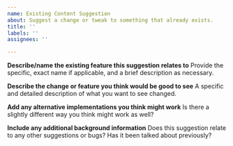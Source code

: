 ```yaml
---
name: Existing Content Suggestion
about: Suggest a change or tweak to something that already exists.
title: ''
labels: ''
assignees: ''

---
```


**Describe/name the existing feature this suggestion relates to**
Provide the specific, exact name if applicable, and a brief description as necessary.

**Describe the change or feature you think would be good to see**
A specific and detailed description of what you want to see changed.

**Add any alternative implementations you think might work**
Is there a slightly different way you think might work as well?

**Include any additional background information**
Does this suggestion relate to any other suggestions or bugs? Has it been talked about previously?
